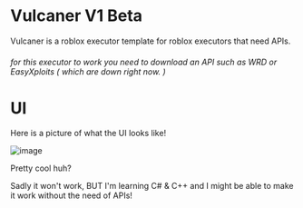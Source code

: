 # Vulcaner V1 Beta
Vulcaner is a roblox executor template for roblox executors that need APIs.
###### for this executor to work you need to download an API such as WRD or EasyXploits ( which are down right now. )

# UI
Here is a picture of what the UI looks like!

![image](https://github.com/emac3399son/emac3399son.github.io/assets/123843274/58101f4f-4095-4258-a35c-2711187ee56e)

Pretty cool huh?

Sadly it won't work, BUT I'm learning C# & C++ and I might be able to make it work without the need of APIs!